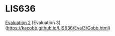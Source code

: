 # LIS636
[Evaluation 2](https://kacobb.github.io/LIS636/Eval2/CobbEval2.html)
[Evaluation 3] (https://kacobb.github.io/LIS636/Eval3/Cobb.html)
